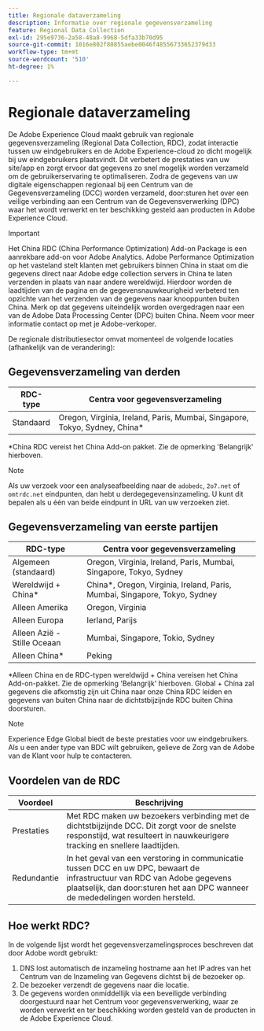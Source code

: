 ```yaml
---
title: Regionale dataverzameling
description: Informatie over regionale gegevensverzameling
feature: Regional Data Collection
exl-id: 295e9736-2a58-48a8-9968-5dfa33b70d95
source-git-commit: 1016e802f80855aebe0046f48556733652379d33
workflow-type: tm+mt
source-wordcount: '510'
ht-degree: 1%

---
```


# Regionale dataverzameling

De Adobe Experience Cloud maakt gebruik van regionale gegevensverzameling (Regional Data Collection, RDC), zodat interactie tussen uw eindgebruikers en de Adobe Experience-cloud zo dicht mogelijk bij uw eindgebruikers plaatsvindt. Dit verbetert de prestaties van uw site/app en zorgt ervoor dat gegevens zo snel mogelijk worden verzameld om de gebruikerservaring te optimaliseren. Zodra de gegevens van uw digitale eigenschappen regionaal bij een Centrum van de Gegevensverzameling (DCC) worden verzameld, door:sturen het over een veilige verbinding aan een Centrum van de Gegevensverwerking (DPC) waar het wordt verwerkt en ter beschikking gesteld aan producten in Adobe Experience Cloud.

>[!IMPORTANT]
>
>Het China RDC (China Performance Optimization) Add-on Package is een aanrekbare add-on voor Adobe Analytics. Adobe Performance Optimization op het vasteland stelt klanten met gebruikers binnen China in staat om die gegevens direct naar Adobe edge collection servers in China te laten verzenden in plaats van naar andere wereldwijd. Hierdoor worden de laadtijden van de pagina en de gegevensnauwkeurigheid verbeterd ten opzichte van het verzenden van de gegevens naar knooppunten buiten China. Merk op dat gegevens uiteindelijk worden overgedragen naar een van de Adobe Data Processing Center (DPC) buiten China. Neem voor meer informatie contact op met je Adobe-verkoper.

De regionale distributiesector omvat momenteel de volgende locaties (afhankelijk van de verandering):

## Gegevensverzameling van derden

| RDC-type | Centra voor gegevensverzameling |
|---------------------|-------------------|
| Standaard | Oregon, Virginia, Ireland, Paris, Mumbai, Singapore, Tokyo, Sydney, China* |

*China RDC vereist het China Add-on pakket. Zie de opmerking &#39;Belangrijk&#39; hierboven.

>[!NOTE]
>
>Als uw verzoek voor een analyseafbeelding naar de `adobedc`, `2o7.net` of `omtrdc.net` eindpunten, dan hebt u derdegegevensinzameling. U kunt dit bepalen als u één van beide eindpunt in URL van uw verzoeken ziet.

## Gegevensverzameling van eerste partijen

| RDC-type | Centra voor gegevensverzameling |
|---------------------|-------------------|
| Algemeen (standaard) | Oregon, Virginia, Ireland, Paris, Mumbai, Singapore, Tokyo, Sydney |
| Wereldwijd + China* | China*, Oregon, Virginia, Ireland, Paris, Mumbai, Singapore, Tokyo, Sydney |
| Alleen Amerika | Oregon, Virginia |
| Alleen Europa | Ierland, Parijs |
| Alleen Azië - Stille Oceaan | Mumbai, Singapore, Tokio, Sydney |
| Alleen China* | Peking |

*Alleen China en de RDC-typen wereldwijd + China vereisen het China Add-on-pakket. Zie de opmerking &#39;Belangrijk&#39; hierboven. Global + China zal gegevens die afkomstig zijn uit China naar onze China RDC leiden en gegevens van buiten China naar de dichtstbijzijnde RDC buiten China doorsturen.

>[!NOTE]
>
>Experience Edge Global biedt de beste prestaties voor uw eindgebruikers.  Als u een ander type van BDC wilt gebruiken, gelieve de Zorg van de Adobe van de Klant voor hulp te contacteren.

## Voordelen van de RDC

| Voordeel | Beschrijving |
| --- | --- |
| Prestaties | Met RDC maken uw bezoekers verbinding met de dichtstbijzijnde DCC. Dit zorgt voor de snelste responstijd, wat resulteert in nauwkeurigere tracking en snellere laadtijden. |
| Redundantie | In het geval van een verstoring in communicatie tussen DCC en uw DPC, bewaart de infrastructuur van RDC van Adobe gegevens plaatselijk, dan door:sturen het aan DPC wanneer de mededelingen worden hersteld. |

## Hoe werkt RDC?

In de volgende lijst wordt het gegevensverzamelingsproces beschreven dat door Adobe wordt gebruikt:

1. DNS lost automatisch de inzameling hostname aan het IP adres van het Centrum van de Inzameling van Gegevens dichtst bij de bezoeker op.
1. De bezoeker verzendt de gegevens naar die locatie.
1. De gegevens worden onmiddellijk via een beveiligde verbinding doorgestuurd naar het Centrum voor gegevensverwerking, waar ze worden verwerkt en ter beschikking worden gesteld van de producten in de Adobe Experience Cloud.
